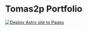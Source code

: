 # Tomas2p Portfolio

[![Deploy Astro site to Pages](https://github.com/Tomas2p/tomas2p.github.io/actions/workflows/astro.yml/badge.svg)](https://github.com/Tomas2p/tomas2p.github.io/actions/workflows/astro.yml)